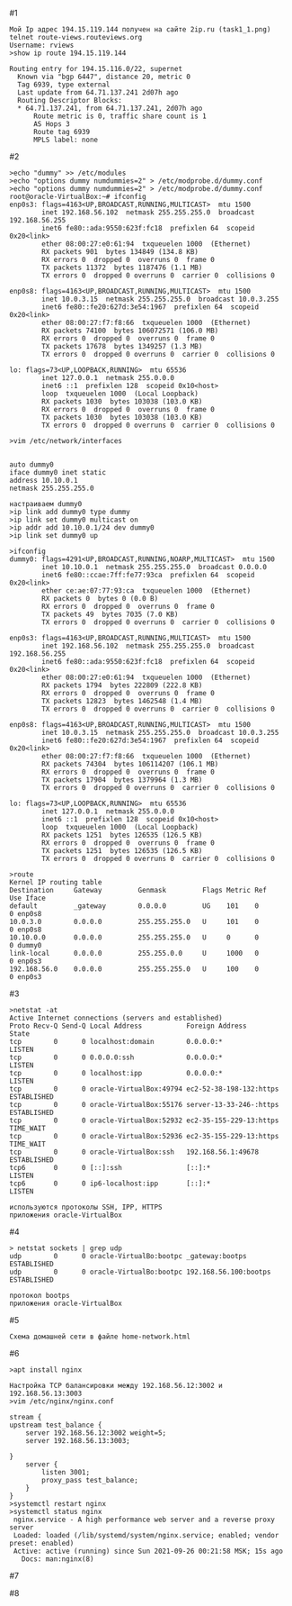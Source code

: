 #1

    Мой Ip адрес 194.15.119.144 получен на сайте 2ip.ru (task1_1.png)
    telnet route-views.routeviews.org
    Username: rviews
    >show ip route 194.15.119.144
 
    Routing entry for 194.15.116.0/22, supernet
      Known via "bgp 6447", distance 20, metric 0
      Tag 6939, type external
      Last update from 64.71.137.241 2d07h ago
      Routing Descriptor Blocks:
      * 64.71.137.241, from 64.71.137.241, 2d07h ago
          Route metric is 0, traffic share count is 1
          AS Hops 3
          Route tag 6939
          MPLS label: none

#2

    >echo "dummy" >> /etc/modules
    >echo "options dummy numdummies=2" > /etc/modprobe.d/dummy.conf
    >echo "options dummy numdummies=2" > /etc/modprobe.d/dummy.conf
    root@oracle-VirtualBox:~# ifconfig
    enp0s3: flags=4163<UP,BROADCAST,RUNNING,MULTICAST>  mtu 1500
            inet 192.168.56.102  netmask 255.255.255.0  broadcast 192.168.56.255
            inet6 fe80::ada:9550:623f:fc18  prefixlen 64  scopeid 0x20<link>
            ether 08:00:27:e0:61:94  txqueuelen 1000  (Ethernet)
            RX packets 901  bytes 134849 (134.8 KB)
            RX errors 0  dropped 0  overruns 0  frame 0
            TX packets 11372  bytes 1187476 (1.1 MB)
            TX errors 0  dropped 0 overruns 0  carrier 0  collisions 0
    
    enp0s8: flags=4163<UP,BROADCAST,RUNNING,MULTICAST>  mtu 1500
            inet 10.0.3.15  netmask 255.255.255.0  broadcast 10.0.3.255
            inet6 fe80::fe20:627d:3e54:1967  prefixlen 64  scopeid 0x20<link>
            ether 08:00:27:f7:f8:66  txqueuelen 1000  (Ethernet)
            RX packets 74100  bytes 106072571 (106.0 MB)
            RX errors 0  dropped 0  overruns 0  frame 0
            TX packets 17678  bytes 1349257 (1.3 MB)
            TX errors 0  dropped 0 overruns 0  carrier 0  collisions 0
    
    lo: flags=73<UP,LOOPBACK,RUNNING>  mtu 65536
            inet 127.0.0.1  netmask 255.0.0.0
            inet6 ::1  prefixlen 128  scopeid 0x10<host>
            loop  txqueuelen 1000  (Local Loopback)
            RX packets 1030  bytes 103038 (103.0 KB)
            RX errors 0  dropped 0  overruns 0  frame 0
            TX packets 1030  bytes 103038 (103.0 KB)
            TX errors 0  dropped 0 overruns 0  carrier 0  collisions 0
    
    >vim /etc/network/interfaces
    

    auto dummy0
    iface dummy0 inet static
    address 10.10.0.1
    netmask 255.255.255.0

    настраиваем dummy0
    >ip link add dummy0 type dummy
    >ip link set dummy0 multicast on
    >ip addr add 10.10.0.1/24 dev dummy0
    >ip link set dummy0 up

    >ifconfig
    dummy0: flags=4291<UP,BROADCAST,RUNNING,NOARP,MULTICAST>  mtu 1500
            inet 10.10.0.1  netmask 255.255.255.0  broadcast 0.0.0.0
            inet6 fe80::ccae:7ff:fe77:93ca  prefixlen 64  scopeid 0x20<link>
            ether ce:ae:07:77:93:ca  txqueuelen 1000  (Ethernet)
            RX packets 0  bytes 0 (0.0 B)
            RX errors 0  dropped 0  overruns 0  frame 0
            TX packets 49  bytes 7035 (7.0 KB)
            TX errors 0  dropped 0 overruns 0  carrier 0  collisions 0
    
    enp0s3: flags=4163<UP,BROADCAST,RUNNING,MULTICAST>  mtu 1500
            inet 192.168.56.102  netmask 255.255.255.0  broadcast 192.168.56.255
            inet6 fe80::ada:9550:623f:fc18  prefixlen 64  scopeid 0x20<link>
            ether 08:00:27:e0:61:94  txqueuelen 1000  (Ethernet)
            RX packets 1794  bytes 222809 (222.8 KB)
            RX errors 0  dropped 0  overruns 0  frame 0
            TX packets 12823  bytes 1462548 (1.4 MB)
            TX errors 0  dropped 0 overruns 0  carrier 0  collisions 0
    
    enp0s8: flags=4163<UP,BROADCAST,RUNNING,MULTICAST>  mtu 1500
            inet 10.0.3.15  netmask 255.255.255.0  broadcast 10.0.3.255
            inet6 fe80::fe20:627d:3e54:1967  prefixlen 64  scopeid 0x20<link>
            ether 08:00:27:f7:f8:66  txqueuelen 1000  (Ethernet)
            RX packets 74304  bytes 106114207 (106.1 MB)
            RX errors 0  dropped 0  overruns 0  frame 0
            TX packets 17904  bytes 1379964 (1.3 MB)
            TX errors 0  dropped 0 overruns 0  carrier 0  collisions 0
    
    lo: flags=73<UP,LOOPBACK,RUNNING>  mtu 65536
            inet 127.0.0.1  netmask 255.0.0.0
            inet6 ::1  prefixlen 128  scopeid 0x10<host>
            loop  txqueuelen 1000  (Local Loopback)
            RX packets 1251  bytes 126535 (126.5 KB)
            RX errors 0  dropped 0  overruns 0  frame 0
            TX packets 1251  bytes 126535 (126.5 KB)
            TX errors 0  dropped 0 overruns 0  carrier 0  collisions 0

    >route
    Kernel IP routing table
    Destination     Gateway         Genmask         Flags Metric Ref    Use Iface
    default         _gateway        0.0.0.0         UG    101    0        0 enp0s8
    10.0.3.0        0.0.0.0         255.255.255.0   U     101    0        0 enp0s8
    10.10.0.0       0.0.0.0         255.255.255.0   U     0      0        0 dummy0
    link-local      0.0.0.0         255.255.0.0     U     1000   0        0 enp0s3
    192.168.56.0    0.0.0.0         255.255.255.0   U     100    0        0 enp0s3

#3

    >netstat -at
    Active Internet connections (servers and established)
    Proto Recv-Q Send-Q Local Address           Foreign Address         State
    tcp        0      0 localhost:domain        0.0.0.0:*               LISTEN
    tcp        0      0 0.0.0.0:ssh             0.0.0.0:*               LISTEN
    tcp        0      0 localhost:ipp           0.0.0.0:*               LISTEN
    tcp        0      0 oracle-VirtualBox:49794 ec2-52-38-198-132:https ESTABLISHED
    tcp        0      0 oracle-VirtualBox:55176 server-13-33-246-:https ESTABLISHED
    tcp        0      0 oracle-VirtualBox:52932 ec2-35-155-229-13:https TIME_WAIT
    tcp        0      0 oracle-VirtualBox:52936 ec2-35-155-229-13:https TIME_WAIT
    tcp        0      0 oracle-VirtualBox:ssh   192.168.56.1:49678      ESTABLISHED
    tcp6       0      0 [::]:ssh                [::]:*                  LISTEN
    tcp6       0      0 ip6-localhost:ipp       [::]:*                  LISTEN

    используются протоколы SSH, IPP, HTTPS
    приложения oracle-VirtualBox   

#4
    
    > netstat sockets | grep udp
    udp        0      0 oracle-VirtualBo:bootpc _gateway:bootps         ESTABLISHED
    udp        0      0 oracle-VirtualBo:bootpc 192.168.56.100:bootps   ESTABLISHED

    протокол bootps
    приложения oracle-VirtualBox   

#5

    Схема домашней сети в файле home-network.html 

#6

    >apt install nginx

    Настройка TCP балансировки между 192.168.56.12:3002 и 192.168.56.13:3003
    >vim /etc/nginx/nginx.conf
    
    stream {
    upstream test_balance {
        server 192.168.56.12:3002 weight=5;
        server 192.168.56.13:3003;

    }
        server {
            listen 3001;
            proxy_pass test_balance;
        }
    }
    >systemctl restart nginx
    >systemctl status nginx
     nginx.service - A high performance web server and a reverse proxy server
     Loaded: loaded (/lib/systemd/system/nginx.service; enabled; vendor preset: enabled)
     Active: active (running) since Sun 2021-09-26 00:21:58 MSK; 15s ago
       Docs: man:nginx(8)

#7

#8